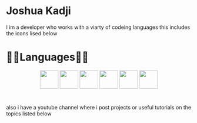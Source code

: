 # Joshua Kadji

I im a developer who works with a viarty of codeing languages this includes the icons lised below

# 🧰🔨Languages🔨🧰
<p align="center">
  <img width="50px" src="https://cdn.jsdelivr.net/gh/devicons/devicon/icons/python/python-original.svg" />
  <img width="50px" src="https://cdn.jsdelivr.net/gh/devicons/devicon/icons/cplusplus/cplusplus-original.svg" />
  <img width="50px" src="https://cdn.jsdelivr.net/gh/devicons/devicon/icons/java/java-original.svg" /> 
  <img width="50px" src="https://cdn.jsdelivr.net/gh/devicons/devicon/icons/lua/lua-plain-wordmark.svg" />  
  <img width="50px" src="https://cdn.jsdelivr.net/gh/devicons/devicon/icons/html5/html5-original.svg" /> 
  <img width="50px" src="https://cdn.jsdelivr.net/gh/devicons/devicon/icons/css3/css3-original.svg" />
          
</p>

#

also i have a youtube channel where i post projects or useful tutorials on the topics listed below

<p align="center">

  

</p>

#

#
